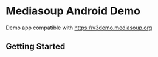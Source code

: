 # Mediasoup Android Demo

Demo app compatible with https://v3demo.mediasoup.org

## Getting Started


